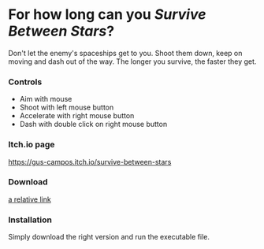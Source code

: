 # For how long can you *Survive Between Stars*?

Don't let the enemy's spaceships get to you.
Shoot them down, keep on moving and dash out of the way.
The longer you survive, the faster they get.

### Controls

- Aim with mouse
- Shoot with left mouse button
- Accelerate with right mouse button
- Dash with double click on right mouse button

### Itch.io page

https://gus-campos.itch.io/survive-between-stars

### Download

[a relative link](Build/Windows/survive-between-stars-windows.zip)

### Installation

Simply download the right version and run the executable file.
